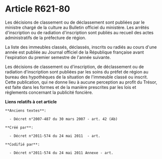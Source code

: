 # Article R621-80

Les décisions de classement ou de déclassement sont publiées par le ministre chargé de la culture au Bulletin officiel du
ministère. Les arrêtés d'inscription ou de radiation d'inscription sont publiés au recueil des actes administratifs de la
préfecture de région.

La liste des immeubles classés, déclassés, inscrits ou radiés au cours d'une année est publiée au Journal officiel de la
République française avant l'expiration du premier semestre de l'année suivante.

Les décisions de classement ou d'inscription, de déclassement ou de radiation d'inscription sont publiées par les soins du
préfet de région au bureau des hypothèques de la situation de l'immeuble classé ou inscrit. Cette publication, qui ne donne
lieu à aucune perception au profit du Trésor, est faite dans les formes et de la manière prescrites par les lois et
règlements concernant la publicité foncière.

**Liens relatifs à cet article**

	**Anciens textes**:

	  - Décret n°2007-487 du 30 mars 2007 - art. 42 (Ab)

	**Créé par**:

	  - Décret n°2011-574 du 24 mai 2011  - art.

	**Codifié par**:

	  - Décret n°2011-574 du 24 mai 2011 Annexe - art.
